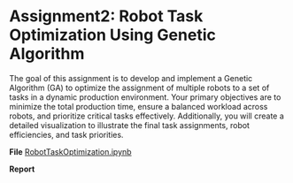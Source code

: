 # Assignment2: Robot Task Optimization Using Genetic Algorithm
The goal of this assignment is to develop and implement a Genetic Algorithm (GA) to optimize the
assignment of multiple robots to a set of tasks in a dynamic production environment. Your primary
objectives are to minimize the total production time, ensure a balanced workload across robots, and
prioritize critical tasks effectively. Additionally, you will create a detailed visualization to illustrate the final
task assignments, robot efficiencies, and task priorities.

**File**
[RobotTaskOptimization.ipynb](RobotTaskOptimization.ipynb)

**Report**



